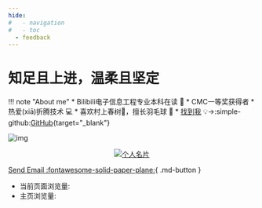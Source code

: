 ```yaml
---
hide:
#   - navigation
#   - toc
  - feedback
---
```


# 知足且上进，温柔且坚定
!!! note "About me"
    * Bilibili电子信息工程专业本科在读  :star2:
    * CMC一等奖获得者
    * 热爱(xiā)折腾技术 :computer: 
    * 喜欢村上春树📖，擅长羽毛球 :badminton:
    * [找到我](https://github.com/Wcowin) &#x1F4A1;→:simple-github:[GitHub](https://github.com/Wcowin){target="_blank"}  

<!-- ![](https://cn.mcecy.com/image/20221229/67d6c67f951fe04606acc08a1e77a81e.png) -->
<!-- [![Anurag's GitHub stats](https://github-readme-stats.vercel.app/api?username=Wcowin)](https://github.com/anuraghazra/github-readme-stats)   -->
![img](https://cn.mcecy.com/image/20230220/f10604560a2119667fb3aca1da299e1a.jpeg)

<p align="center">
  
  <a href="https://muselink.cc/Wcowin" target="_blank">
    <img src="https://cn.mcecy.com/image/20221229/67d6c67f951fe04606acc08a1e77a81e.png" alt="个人名片">
  </a>
</p>



[Send Email :fontawesome-solid-paper-plane:](mailto:<1135801806@qq.com>){ .md-button }

<ul>
  <li>
    当前页面浏览量:
    <span class="waline-pageview-count" />
  </li>
  <li>
    主页浏览量:
    <span class="waline-pageview-count" data-path="/docs/index.md" />
  </li>
</ul>
<script type="module">
  import { pageviewCount } from 'https://unpkg.com/@waline/client/dist/pageview.mjs';

  pageviewCount({
    serverURL: 'https://mk-docs-comments.vercel.app/',
    path: window.location.pathname,

    // 可选的，用于自定选择器，默认为 `'.waline-pageview-count'`
    // selector: 'waline-pageview-count',

    // 可选的，是否在获取时增加访问量，默认为 `true`
    // update: true,
  });
</script>

